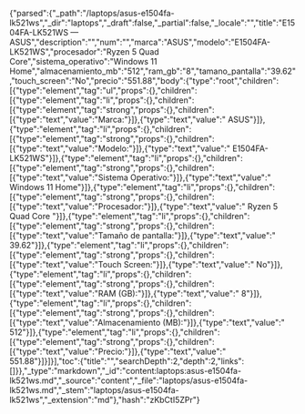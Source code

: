 {"parsed":{"_path":"/laptops/asus-e1504fa-lk521ws","_dir":"laptops","_draft":false,"_partial":false,"_locale":"","title":"E1504FA-LK521WS — ASUS","description":"","num":"","marca":"ASUS","modelo":"E1504FA-LK521WS","procesador":"Ryzen 5 Quad Core","sistema_operativo":"Windows 11 Home","almacenamiento_mb":"512","ram_gb":"8","tamano_pantalla":"39.62","touch_screen":"No","precio":"551.88","body":{"type":"root","children":[{"type":"element","tag":"ul","props":{},"children":[{"type":"element","tag":"li","props":{},"children":[{"type":"element","tag":"strong","props":{},"children":[{"type":"text","value":"Marca:"}]},{"type":"text","value":" ASUS"}]},{"type":"element","tag":"li","props":{},"children":[{"type":"element","tag":"strong","props":{},"children":[{"type":"text","value":"Modelo:"}]},{"type":"text","value":" E1504FA-LK521WS"}]},{"type":"element","tag":"li","props":{},"children":[{"type":"element","tag":"strong","props":{},"children":[{"type":"text","value":"Sistema Operativo:"}]},{"type":"text","value":" Windows 11 Home"}]},{"type":"element","tag":"li","props":{},"children":[{"type":"element","tag":"strong","props":{},"children":[{"type":"text","value":"Procesador:"}]},{"type":"text","value":" Ryzen 5 Quad Core "}]},{"type":"element","tag":"li","props":{},"children":[{"type":"element","tag":"strong","props":{},"children":[{"type":"text","value":"Tamaño de pantalla:"}]},{"type":"text","value":" 39.62"}]},{"type":"element","tag":"li","props":{},"children":[{"type":"element","tag":"strong","props":{},"children":[{"type":"text","value":"Touch Screen:"}]},{"type":"text","value":" No"}]},{"type":"element","tag":"li","props":{},"children":[{"type":"element","tag":"strong","props":{},"children":[{"type":"text","value":"RAM (GB):"}]},{"type":"text","value":" 8"}]},{"type":"element","tag":"li","props":{},"children":[{"type":"element","tag":"strong","props":{},"children":[{"type":"text","value":"Almacenamiento (MB):"}]},{"type":"text","value":" 512"}]},{"type":"element","tag":"li","props":{},"children":[{"type":"element","tag":"strong","props":{},"children":[{"type":"text","value":"Precio:"}]},{"type":"text","value":" 551.88"}]}]}],"toc":{"title":"","searchDepth":2,"depth":2,"links":[]}},"_type":"markdown","_id":"content:laptops:asus-e1504fa-lk521ws.md","_source":"content","_file":"laptops/asus-e1504fa-lk521ws.md","_stem":"laptops/asus-e1504fa-lk521ws","_extension":"md"},"hash":"zKbCtI5ZPr"}